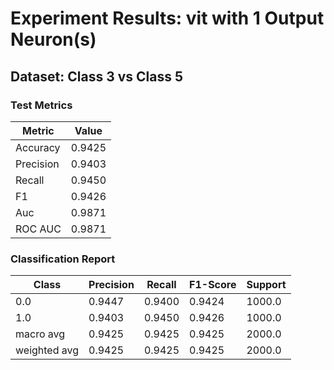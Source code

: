 # Experiment Results: vit with 1 Output Neuron(s)

## Dataset: Class 3 vs Class 5

### Test Metrics

| Metric | Value |
| ------ | ----- |
| Accuracy | 0.9425 |
| Precision | 0.9403 |
| Recall | 0.9450 |
| F1 | 0.9426 |
| Auc | 0.9871 |
| ROC AUC | 0.9871 |

### Classification Report

| Class | Precision | Recall | F1-Score | Support |
| ----- | --------- | ------ | -------- | ------- |
| 0.0 | 0.9447 | 0.9400 | 0.9424 | 1000.0 |
| 1.0 | 0.9403 | 0.9450 | 0.9426 | 1000.0 |
| macro avg | 0.9425 | 0.9425 | 0.9425 | 2000.0 |
| weighted avg | 0.9425 | 0.9425 | 0.9425 | 2000.0 |
